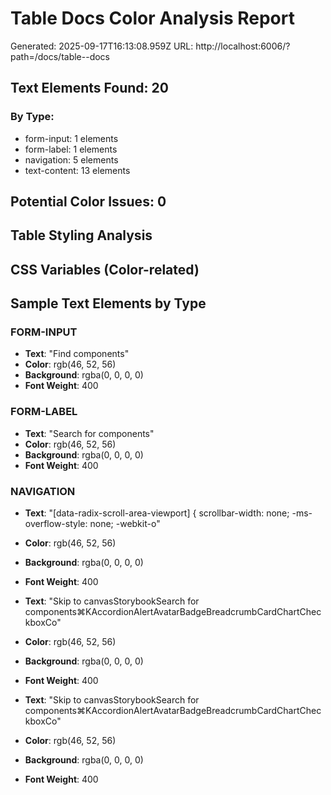 
# Table Docs Color Analysis Report

Generated: 2025-09-17T16:13:08.959Z
URL: http://localhost:6006/?path=/docs/table--docs

## Text Elements Found: 20

### By Type:
- form-input: 1 elements
- form-label: 1 elements
- navigation: 5 elements
- text-content: 13 elements

## Potential Color Issues: 0



## Table Styling Analysis



## CSS Variables (Color-related)



## Sample Text Elements by Type


### FORM-INPUT

- **Text**: "Find components"
- **Color**: rgb(46, 52, 56)
- **Background**: rgba(0, 0, 0, 0)
- **Font Weight**: 400


### FORM-LABEL

- **Text**: "Search for components"
- **Color**: rgb(46, 52, 56)
- **Background**: rgba(0, 0, 0, 0)
- **Font Weight**: 400


### NAVIGATION

- **Text**: "[data-radix-scroll-area-viewport] {
  scrollbar-width: none;
  -ms-overflow-style: none;
  -webkit-o"
- **Color**: rgb(46, 52, 56)
- **Background**: rgba(0, 0, 0, 0)
- **Font Weight**: 400


- **Text**: "Skip to canvasStorybookSearch for components⌘KAccordionAlertAvatarBadgeBreadcrumbCardChartCheckboxCo"
- **Color**: rgb(46, 52, 56)
- **Background**: rgba(0, 0, 0, 0)
- **Font Weight**: 400


- **Text**: "Skip to canvasStorybookSearch for components⌘KAccordionAlertAvatarBadgeBreadcrumbCardChartCheckboxCo"
- **Color**: rgb(46, 52, 56)
- **Background**: rgba(0, 0, 0, 0)
- **Font Weight**: 400


